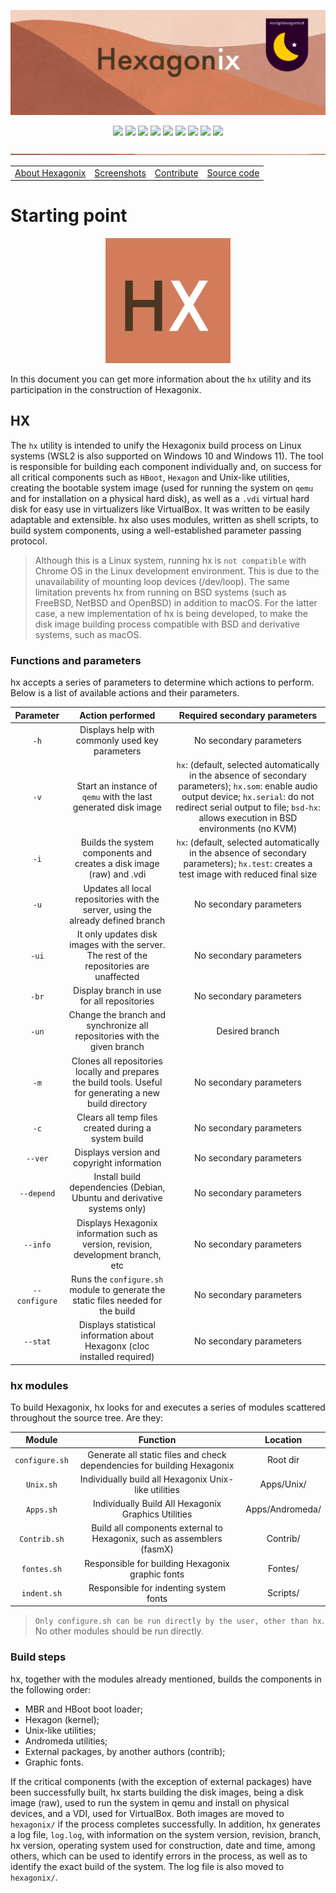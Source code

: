 <p align="center">
<img src="https://github.com/hexagonix/Doc/blob/main/Img/banner.png">
</p>

<div align="center">

![](https://img.shields.io/github/license/hexagonix/hexagonix.svg)
![](https://img.shields.io/github/stars/hexagonix/hexagonix.svg)
![](https://img.shields.io/github/issues/hexagonix/hexagonix.svg)
![](https://img.shields.io/github/issues-closed/hexagonix/hexagonix.svg)
![](https://img.shields.io/github/issues-pr/hexagonix/hexagonix.svg)
![](https://img.shields.io/github/issues-pr-closed/hexagonix/hexagonix.svg)
![](https://img.shields.io/github/downloads/hexagonix/hexagonix/total.svg)
![](https://img.shields.io/github/release/hexagonix/hexagonix.svg)
[![](https://img.shields.io/twitter/follow/hexagonixOS.svg?style=social&label=Follow%20%40HexagonixOS)](https://twitter.com/hexagonixOS)

</div>

<!-- Vai funcionar como <hr> -->

<img src="https://github.com/hexagonix/Doc/blob/main/Img/hr.png" width="100%" height="2px" />

<table align="center">
<tr>
<td><a href="https://github.com/hexagonix/Doc/blob/main/Hexagonix/Hexagonix.en.md">About Hexagonix</a></td>
<td><a href="https://github.com/hexagonix/Doc/blob/main/Hexagonix/Hexagonix.en.md#-screenshots">Screenshots</a></td>
<td><a href="https://github.com/hexagonix/Doc/blob/main/Hexagonix/README.en.md#contribute-and-report-bugs">Contribute</a></td>
<td><a href="https://github.com/hexagonix/src">Source code</a></td>
</tr>
</table>

# Starting point

<div align="center">

<img height="200" src="https://github.com/hexagonix/Doc/blob/main/Img/HX.png">

</div>

</div align="justify">

In this document you can get more information about the `hx` utility and its participation in the construction of Hexagonix.

## HX

The `hx` utility is intended to unify the Hexagonix build process on Linux systems (WSL2 is also supported on Windows 10 and Windows 11). The tool is responsible for building each component individually and, on success for all critical components such as `HBoot`, `Hexagon` and Unix-like utilities, creating the bootable system image (used for running the system on `qemu` and for installation on a physical hard disk), as well as a `.vdi` virtual hard disk for easy use in virtualizers like VirtualBox. It was written to be easily adaptable and extensible. hx also uses modules, written as shell scripts, to build system components, using a well-established parameter passing protocol.

> Although this is a Linux system, running hx is `not compatible` with Chrome OS in the Linux development environment. This is due to the unavailability of mounting loop devices (/dev/loop). The same limitation prevents hx from running on BSD systems (such as FreeBSD, NetBSD and OpenBSD) in addition to macOS. For the latter case, a new implementation of hx is being developed, to make the disk image building process compatible with BSD and derivative systems, such as macOS.

### Functions and parameters

hx accepts a series of parameters to determine which actions to perform. Below is a list of available actions and their parameters.

| Parameter | Action performed | Required secondary parameters |
|:---------:|:----------------:|:-----------------------------:|
| `-h`| Displays help with commonly used key parameters | No secondary parameters|
| `-v`| Start an instance of `qemu` with the last generated disk image| `hx`: (default, selected automatically in the absence of secondary parameters); `hx.som`: enable audio output device; `hx.serial`: do not redirect serial output to file; `bsd-hx`: allows execution in BSD environments (no KVM)|
| `-i`| Builds the system components and creates a disk image (raw) and .vdi | `hx`: (default, selected automatically in the absence of secondary parameters); `hx.test`: creates a test image with reduced final size |
| `-u`| Updates all local repositories with the server, using the already defined branch | No secondary parameters|
| `-ui`| It only updates disk images with the server. The rest of the repositories are unaffected | No secondary parameters|
| `-br`| Display branch in use for all repositories | No secondary parameters|
| `-un`| Change the branch and synchronize all repositories with the given branch| Desired branch|
| `-m`| Clones all repositories locally and prepares the build tools. Useful for generating a new build directory| No secondary parameters|
| `-c`| Clears all temp files created during a system build| No secondary parameters|
| `--ver`| Displays version and copyright information| No secondary parameters|
| `--depend`| Install build dependencies (Debian, Ubuntu and derivative systems only)| No secondary parameters|
| `--info`| Displays Hexagonix information such as version, revision, development branch, etc| No secondary parameters|
| `--configure`| Runs the `configure.sh` module to generate the static files needed for the build| No secondary parameters|
| `--stat`| Displays statistical information about Hexagonx (cloc installed required)| No secondary parameters|

### hx modules

To build Hexagonix, hx looks for and executes a series of modules scattered throughout the source tree. Are they:

| Module | Function | Location |
|:------:|:--------:|:--------:|
| `configure.sh` | Generate all static files and check dependencies for building Hexagonix| Root dir|
| `Unix.sh`| Individually build all Hexagonix Unix-like utilities | Apps/Unix/|
| `Apps.sh`| Individually Build All Hexagonix Graphics Utilities | Apps/Andromeda/|
| `Contrib.sh`| Build all components external to Hexagonix, such as assemblers (fasmX)| Contrib/|
| `fontes.sh` | Responsible for building Hexagonix graphic fonts | Fontes/|
| `indent.sh` | Responsible for indenting system fonts| Scripts/|

> `Only configure.sh can be run directly by the user, other than hx`. No other modules should be run directly.

### Build steps

hx, together with the modules already mentioned, builds the components in the following order:

* MBR and HBoot boot loader;
* Hexagon (kernel);
* Unix-like utilities;
* Andromeda utilities;
* External packages, by another authors (contrib);
* Graphic fonts.

If the critical components (with the exception of external packages) have been successfully built, hx starts building the disk images, being a disk image (raw), used to run the system in qemu and install on physical devices, and a VDI, used for VirtualBox. Both images are moved to `hexagonix/` if the process completes successfully. In addition, hx generates a log file, `log.log`, with information on the system version, revision, branch, hx version, operating system used for construction, date and time, among others, which can be used to identify errors in the process, as well as to identify the exact build of the system. The log file is also moved to `hexagonix/`.

</div>
